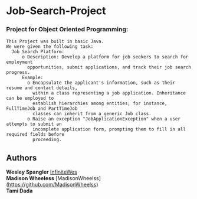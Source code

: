 # Job-Search-Project

### Project for Object Oriented Programming:

```
This Project was built in basic Java.
We were given the following task:
  Job Search Platform:
      o Description: Develop a platform for job seekers to search for employment
        opportunities, submit applications, and track their job search progress.
      Example:
        o Encapsulate the applicant's information, such as their resume and contact details,
          within a class representing a job application. Inheritance can be employed to
          establish hierarchies among entities; for instance, FullTimeJob and PartTimeJob
          classes can inherit from a generic Job class.
        o Raise an exception "JobApplicationException" when a user attempts to submit an
          incomplete application form, prompting them to fill in all required fields before
          proceeding.

```


## Authors

**Wesley Spangler** [InfiniteWes](https://github.com/InfiniteWes)   
**Madison Wheeless** [MadisonWheelss] (https://github.com/MadisonWheelss)    
**Tami Dada**   

